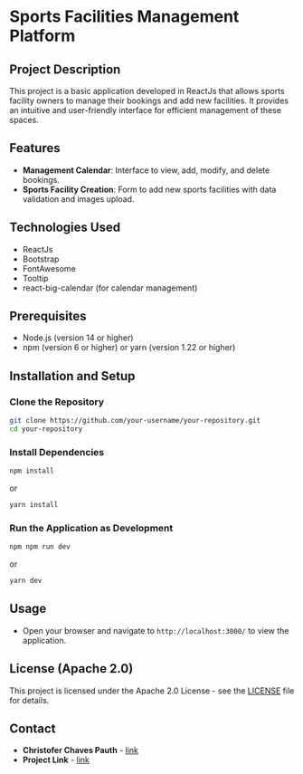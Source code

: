 # Sports Facilities Management Platform

## Project Description
This project is a basic application developed in ReactJs that allows sports facility owners to manage their bookings and add new facilities. It provides an intuitive and user-friendly interface for efficient management of these spaces.

## Features
- **Management Calendar**: Interface to view, add, modify, and delete bookings.
- **Sports Facility Creation**: Form to add new sports facilities with data validation and images upload.

## Technologies Used
- ReactJs
- Bootstrap
- FontAwesome
- Tooltip
- react-big-calendar (for calendar management)

## Prerequisites
- Node.js (version 14 or higher)
- npm (version 6 or higher) or yarn (version 1.22 or higher)

## Installation and Setup

### Clone the Repository
```bash
git clone https://github.com/your-username/your-repository.git
cd your-repository
```

### Install Dependencies
```bash
npm install
``` 
or 
```bash
yarn install
```

### Run the Application as Development
```bash
npm npm run dev
``` 
or
```bash
yarn dev
```

## Usage
- Open your browser and navigate to `http://localhost:3000/` to view the application.

## License (Apache 2.0)
This project is licensed under the Apache 2.0 License - see the [LICENSE](https://www.apache.org/licenses/LICENSE-2.0) file for details.

## Contact
- **Christofer Chaves Pauth** - [link](https://github.com/Christofer2002/)
- **Project Link** - [link](https://github.com/Christofer2002/Sports-Management)

